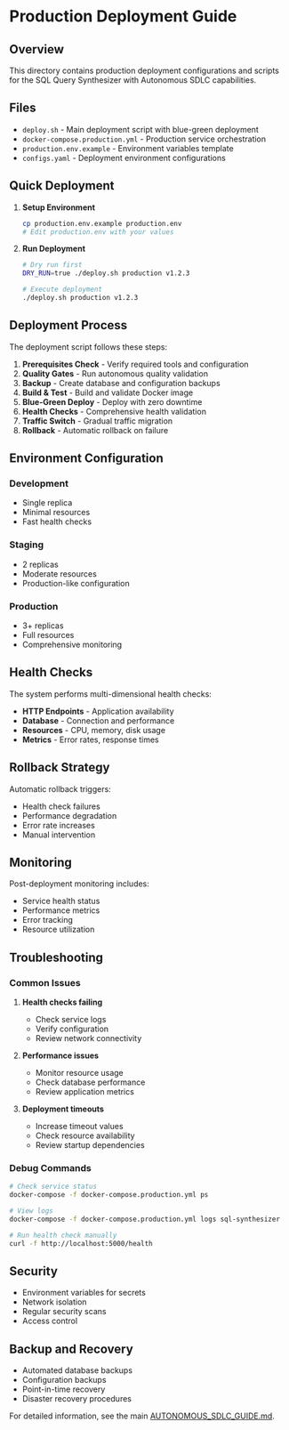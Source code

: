 # Production Deployment Guide

## Overview

This directory contains production deployment configurations and scripts for the SQL Query Synthesizer with Autonomous SDLC capabilities.

## Files

- `deploy.sh` - Main deployment script with blue-green deployment
- `docker-compose.production.yml` - Production service orchestration
- `production.env.example` - Environment variables template
- `configs.yaml` - Deployment environment configurations

## Quick Deployment

1. **Setup Environment**
   ```bash
   cp production.env.example production.env
   # Edit production.env with your values
   ```

2. **Run Deployment**
   ```bash
   # Dry run first
   DRY_RUN=true ./deploy.sh production v1.2.3
   
   # Execute deployment
   ./deploy.sh production v1.2.3
   ```

## Deployment Process

The deployment script follows these steps:

1. **Prerequisites Check** - Verify required tools and configuration
2. **Quality Gates** - Run autonomous quality validation
3. **Backup** - Create database and configuration backups
4. **Build & Test** - Build and validate Docker image
5. **Blue-Green Deploy** - Deploy with zero downtime
6. **Health Checks** - Comprehensive health validation
7. **Traffic Switch** - Gradual traffic migration
8. **Rollback** - Automatic rollback on failure

## Environment Configuration

### Development
- Single replica
- Minimal resources
- Fast health checks

### Staging
- 2 replicas
- Moderate resources
- Production-like configuration

### Production
- 3+ replicas
- Full resources
- Comprehensive monitoring

## Health Checks

The system performs multi-dimensional health checks:

- **HTTP Endpoints** - Application availability
- **Database** - Connection and performance
- **Resources** - CPU, memory, disk usage
- **Metrics** - Error rates, response times

## Rollback Strategy

Automatic rollback triggers:
- Health check failures
- Performance degradation
- Error rate increases
- Manual intervention

## Monitoring

Post-deployment monitoring includes:
- Service health status
- Performance metrics
- Error tracking
- Resource utilization

## Troubleshooting

### Common Issues

1. **Health checks failing**
   - Check service logs
   - Verify configuration
   - Review network connectivity

2. **Performance issues**
   - Monitor resource usage
   - Check database performance
   - Review application metrics

3. **Deployment timeouts**
   - Increase timeout values
   - Check resource availability
   - Review startup dependencies

### Debug Commands

```bash
# Check service status
docker-compose -f docker-compose.production.yml ps

# View logs
docker-compose -f docker-compose.production.yml logs sql-synthesizer

# Run health check manually
curl -f http://localhost:5000/health
```

## Security

- Environment variables for secrets
- Network isolation
- Regular security scans
- Access control

## Backup and Recovery

- Automated database backups
- Configuration backups
- Point-in-time recovery
- Disaster recovery procedures

For detailed information, see the main [AUTONOMOUS_SDLC_GUIDE.md](../AUTONOMOUS_SDLC_GUIDE.md).